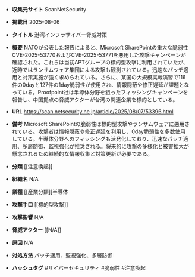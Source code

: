 - **収集元サイト**
ScanNetSecurity

- **掲載日**
2025-08-06

- **タイトル**
港湾インフラサイバー脅威対策

- **概要**
NATOが公表した報告によると、Microsoft SharePointの重大な脆弱性CVE-2025-53770およびCVE-2025-53771を悪用した攻撃キャンペーンが確認された。これらは当初APTグループの標的型攻撃に利用されていたが、近時ではランサムウェア集団による攻撃も観測されている。迅速なパッチ適用と対策実施が強く求められている。さらに、某国の大規模実戦演習で116件の0dayと127件の1day脆弱性が使用され、情報隠蔽や修正遅延が課題となっている。Proofpoint社は半導体分野を狙ったフィッシングキャンペーンを報告し、中国拠点の脅威アクターが台湾の関連企業を標的としている。

- **URL**
https://scan.netsecurity.ne.jp/article/2025/08/07/53396.html

- **備考**
Microsoft SharePointの脆弱性は標的型攻撃やランサムウェアに悪用されている。攻撃者は情報隠蔽や修正遅延を利用し、0day脆弱性を多数使用している。半導体分野へのフィッシングも活発化しており、迅速なパッチ適用、多層防御、監視強化が推奨される。将来的に攻撃の多様化と被害拡大が懸念されるため継続的な情報収集と対策更新が必要である。

- **分類**
[[注意喚起]]

- **組織名**
N/A

- **業種**
[[産業分類]]半導体

- **攻撃手口**
[[標的型攻撃]]

- **攻撃影響**
N/A

- **脅威アクター**
[[N/A]]

- **原因**
N/A

- **対処方法**
パッチ適用、監視強化、多層防御

- **ハッシュタグ**
#サイバーセキュリティ #脆弱性 #注意喚起
